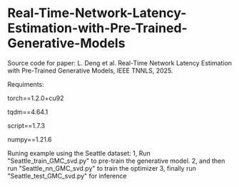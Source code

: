 # Real-Time-Network-Latency-Estimation-with-Pre-Trained-Generative-Models
Source code for paper: 
L. Deng et al. Real-Time Network Latency Estimation with Pre-Trained Generative Models, IEEE TNNLS, 2025.

Requiments:

torch==1.2.0+cu92

tqdm==4.64.1

script==1.7.3

numpy==1.21.6

Runing example using the Seattle dataset:
1, Run "Seattle_train_GMC_svd.py" to pre-train the generative model.
2, and then run "Seattle_nn_GMC_svd.py" to train the optimizer
3, finally run "Seattle_test_GMC_svd.py" for inference
